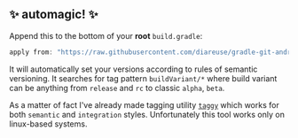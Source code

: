 ## ✨ automagic! ✨

Append this to the bottom of your **root** `build.gradle`:

```groovy
apply from: "https://raw.githubusercontent.com/diareuse/gradle-git-android-version/semantic/android-version.gradle"
```

It will automatically set your versions according to rules of semantic versioning. It searches for 
 tag pattern `buildVariant/*` where build variant can be anything from `release` and `rc` to classic `alpha`,
 `beta`. 

As a matter of fact I've already made tagging utility [`taggy`](https://gist.github.com/diareuse/45d36f8755a0138cf339af160b4085f2) 
 which works for both `semantic` and `integration` styles. Unfortunately this tool works only on 
 linux-based systems.